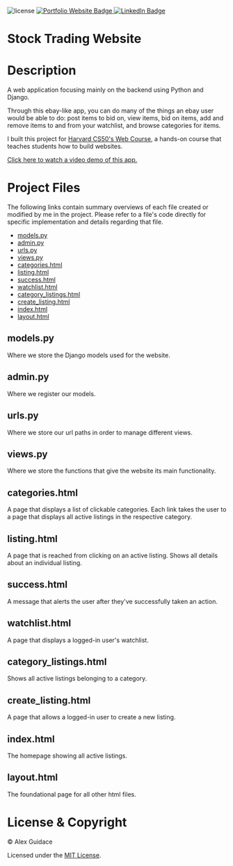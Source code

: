 ![license](https://img.shields.io/badge/license-MIT-brightgreen?style=flat-square)
<a href="https://alexguidace.github.io/">
    <img alt="Portfolio Website Badge" src="https://img.shields.io/badge/Portfolio-alexguidace.github.io-brightgreen?style=flat-square">
</a>
<a href="https://www.linkedin.com/in/alexguidace">
    <img alt="LinkedIn Badge" src="https://img.shields.io/badge/LinkedIn-Alex_Guidace-brightgreen?logo=linkedin&logoColor=blue&style=flat-square">
</a>

# **Stock Trading Website**

# Description
A web application focusing mainly on the backend using Python and Django.

Through this ebay-like app, you can do many of the things an ebay user would be able to do: post items to bid on, view items, bid on items, add and remove items to and from your watchlist, and browse categories for items.

I built this project for [Harvard CS50's Web Course](https://cs50.harvard.edu/web/2020/), a hands-on course that teaches students how to build websites.

[Click here to watch a video demo of this app.](https://www.youtube.com/watch?v=IGk8WadB1Gs)
#

# Project Files
The following links contain summary overviews of each file created or modified by me in the project. Please refer to a file's code directly for specific implementation and details regarding that file.

* [models.py](#models.py)
* [admin.py](#admin.py)
* [urls.py](#urls.py)
* [views.py](#views.py)
* [categories.html](#categories.html)
* [listing.html](#listing.html)
* [success.html](#success.html)
* [watchlist.html](#watchlist.html)
* [category_listings.html](#category_listings.html)
* [create_listing.html](#create_listing.html)
* [index.html](#index.html)
* [layout.html](#layout.html)

## models.py
Where we store the Django models used for the website.

## admin.py
Where we register our models.

## urls.py
Where we store our url paths in order to manage different views.

## views.py
Where we store the functions that give the website its main functionality.

## categories.html
A page that displays a list of clickable categories. Each link takes the user to a page
that displays all active listings in the respective category.

## listing.html
A page that is reached from clicking on an active listing. Shows all details about an
individual listing.

## success.html
A message that alerts the user after they've successfully taken an action.

## watchlist.html
A page that displays a logged-in user's watchlist.

## category_listings.html
Shows all active listings belonging to a category.

## create_listing.html
A page that allows a logged-in user to create a new listing.

## index.html
The homepage showing all active listings.

## layout.html
The foundational page for all other html files.

# License & Copyright
© Alex Guidace

Licensed under the [MIT License](License).
